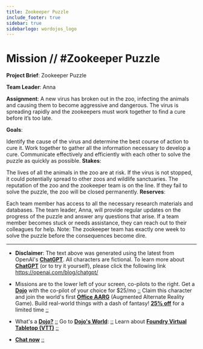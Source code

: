 ```yaml
---
title: Zookeeper Puzzle
include_footer: true
sidebar: true
sidebarlogo: wordojos_logo
---
```

# Mission // #Zookeeper Puzzle

**Project Brief**: Zookeeper Puzzle

**Team Leader**: Anna

**Assignment**:
A new virus has broken out in the zoo, infecting the animals and causing them to become aggressive and dangerous. The virus is spreading rapidly and the zookeepers must work together to find a cure before it’s too late.

**Goals**:

Identify the cause of the virus and determine the best course of action to cure it.
Work together to gather all the information necessary to develop a cure.
Communicate effectively and efficiently with each other to solve the puzzle as quickly as possible.
**Stakes**:

The lives of all the animals in the zoo are at risk.
If the virus is not stopped, it could potentially spread to other zoos and wildlife sanctuaries.
The reputation of the zoo and the zookeeper team is on the line. If they fail to solve the puzzle, the zoo will be closed permanently.
**Reserves**:

Each team member has access to all the necessary research materials and databases.
The team leader, Anna, will provide regular updates on the progress of the puzzle and answer any questions that arise.
If a team member becomes stuck or needs assistance, they can reach out to their colleagues for help.
Note: The zookeeper team has exactly one week to solve the puzzle before the consequences become dire.

---

* **Disclaimer**: The text above was generated using the latest from OpenAI's [**ChatGPT**](https://openai.com/blog/chatgpt/).  All characters are fictional.  To learn more about [**ChatGPT**](https://openai.com/blog/chatgpt/) (or to try it yourself), please click the following link https://openai.com/blog/chatgpt/

* Missions are to the lower left of your screen, co-pilots to the right. Get a [**Dojo**](https://workmates.live/marketplace) with the co-pilot of your choice for $25/mo [::](https://workmates.live/marketplace)  Claim this character and join the world's first [**Office AARG**](https://dojos.world) (Augmented Alternate Reality Game). Build real-world things with a dash of fantasy! [**25% off**](https://blog.workmates.live/deal-on-a-dojo) for a limited time [::](https://blog.workmates.live/deal-on-a-dojo) 

* What's a [**Dojo?**](https://workdojos.com) [::](https://workdojos.com)  Go to [**Dojo's World**](https://dojos.world): [::](https://dojos.world)  Learn about [**Foundry Virtual Tabletop (VTT)**](https://foundryvtt.com) [::](https://foundryvtt.com/)

* [**Chat now**](https://chat.workmates.live/channel/support) [::](https://chat.workmates.live/channel/support)